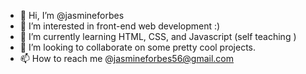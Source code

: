 - 👋 Hi, I’m @jasmineforbes
- 👀 I’m interested in front-end web development :)
- 🌱 I’m currently learning HTML, CSS, and Javascript (self teaching )
- 💞️ I’m looking to collaborate on some pretty cool projects.
- 📫 How to reach me @jasmineforbes56@gmail.com 

<!---
jasmineforbes/jasmineforbes is a ✨ special ✨ repository because its `README.md` (this file) appears on your GitHub profile.
You can click the Preview link to take a look at your changes.
--->
